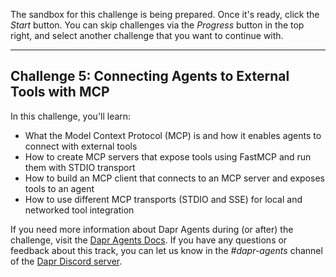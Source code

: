 The sandbox for this challenge is being prepared. Once it's ready, click the *Start* button. You can skip challenges via the *Progress* button in the top right, and select another challenge that you want to continue with.

---

## Challenge 5: Connecting Agents to External Tools with MCP

In this challenge, you'll learn:

- What the Model Context Protocol (MCP) is and how it enables agents to connect with external tools
- How to create MCP servers that expose tools using FastMCP and run them with STDIO transport
- How to build an MCP client that connects to an MCP server and exposes tools to an agent
- How to use different MCP transports (STDIO and SSE) for local and networked tool integration

If you need more information about Dapr Agents during (or after) the challenge, visit the [Dapr Agents Docs](https://diagrid.ws/dapr-agents-docs/). If you have any questions or feedback about this track, you can let us know in the *#dapr-agents* channel of the [Dapr Discord server](https://bit.ly/dapr-discord).

